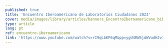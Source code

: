 ```yaml
---
published: true
title: 'Encuentro Iberoamericano de Laboratorios Ciudadanos 2023'
cover: media/images/library/articles/banners_EncontroIberoamericano_biblioteca.jpg
type: article
lang: pt
ref: encuentro-iberoamericano
link: 'https://www.youtube.com/watch?v=rI9qLbKP6qM&pp=ygU4RW5jdWVudHJvIEliZXJvYW1lcmljYW5vIGRlIExhYm9yYXRvcmlvcyBDaXVkYWRhbm9zIDIwMjM%3D'
---
```





